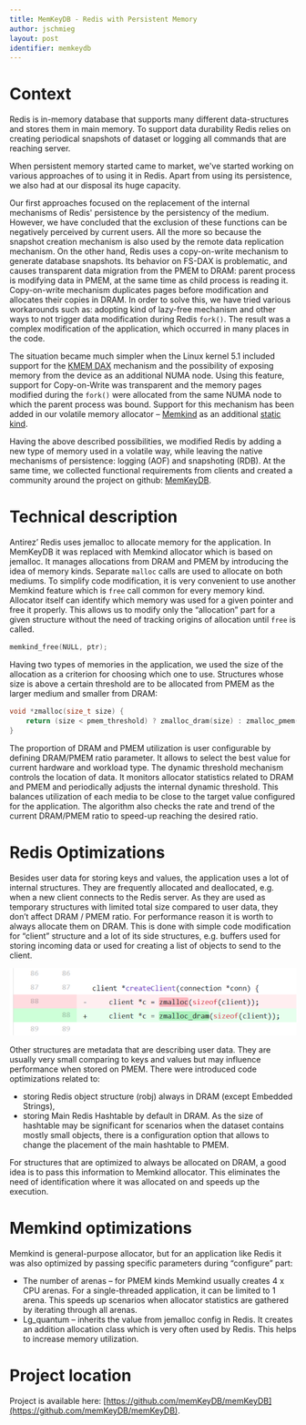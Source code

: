 ```yaml
---
title: MemKeyDB - Redis with Persistent Memory
author: jschmieg
layout: post
identifier: memkeydb
---
```



# Context

Redis is in-memory database that supports many different data-structures and stores them in main memory. To support data durability Redis relies on creating periodical snapshots of dataset or logging all commands that are reaching server.

When persistent memory started came to market, we've started working on various approaches of to using it in Redis. Apart from using its persistence, we also had at our disposal its huge capacity.

Our first approaches focused on the replacement of the internal mechanisms of Redis' persistence by the persistency of the medium. However, we have concluded that the exclusion of these functions can be negatively perceived by current users. All the more so because the snapshot creation mechanism is also used by the remote data replication mechanism. On the other hand, Redis uses a copy-on-write mechanism to generate database snapshots. Its behavior on FS-DAX is problematic, and causes transparent data migration from the PMEM to DRAM: parent process is modifying data in PMEM, at the same time as child process is reading it. Copy-on-write mechanism duplicates pages before modification and allocates their copies in DRAM. In order to solve this, we have tried various workarounds such as: adopting kind of lazy-free mechanism and other ways to not trigger data modification during Redis `fork()`. The result was a complex modification of the application, which occurred in many places in the code.

The situation became much simpler when the Linux kernel 5.1 included support for the [KMEM DAX](https://patchwork.kernel.org/cover/10829019/) mechanism and the possibility of exposing memory from the device as an additional NUMA node. Using this feature, support for Copy-on-Write was transparent and the memory pages modified during the `fork()` were allocated from the same NUMA node to which the parent process was bound. Support for this mechanism has been added in our volatile memory allocator – [Memkind](https://pmem.io/2020/01/20/libmemkind.html) as an additional [static kind](https://pmem.io/2020/01/20/memkind-dax-kmem.html).

Having the above described possibilities, we modified Redis by adding a new type of memory used in a volatile way, while leaving the native mechanisms of persistence: logging (AOF) and snapshoting (RDB). At the same time, we collected functional requirements from clients and created a community around the project on github: [MemKeyDB](https://github.com/memKeyDB/memKeyDB).

# Technical description

Antirez’ Redis uses jemalloc to allocate memory for the application. In MemKeyDB it was replaced with Memkind allocator which is based on jemalloc. It manages allocations from DRAM and PMEM by introducing the idea of memory kinds. Separate `malloc` calls are used to allocate on both mediums. To simplify code modification, it is very convenient to use another Memkind feature which is `free` call common for every memory kind. Allocator itself can identify which memory was used for a given pointer and free it properly. This allows us to modify only the “allocation” part for a given structure without the need of tracking origins of allocation until `free` is called.
```c
memkind_free(NULL, ptr);
```
Having two types of memories in the application, we used the size of the allocation as a criterion for choosing which one to use. Structures whose size is above a certain threshold are to be allocated from PMEM as the larger medium and smaller from DRAM:
```c
void *zmalloc(size_t size) {
    return (size < pmem_threshold) ? zmalloc_dram(size) : zmalloc_pmem(size);
}
```
The proportion of DRAM and PMEM utilization is user configurable by defining DRAM/PMEM ratio parameter. It allows to select the best value for current hardware and workload type. The dynamic threshold mechanism controls the location of data. It monitors allocator statistics related to DRAM and PMEM and periodically adjusts the internal dynamic threshold. This balances utilization of each media to be close to the target value configured for the application. The algorithm also checks the rate and trend of the current DRAM/PMEM ratio to speed-up reaching the desired ratio.

# Redis Optimizations

Besides user data for storing keys and values, the application uses a lot of internal structures. They are frequently allocated and deallocated, e.g. when a new client connects to the Redis server. As they are used as temporary structures with limited total size compared to user data, they don’t affect DRAM / PMEM ratio. For performance reason it is worth to always allocate them on DRAM. This is done with simple code modification for “client” structure and a lot of its side structures, e.g. buffers used for storing incoming data or used for creating a list of objects to send to the client.

![Client optimization](/assets/memkeydb_client.png)

Other structures are metadata that are describing user data. They are usually very small comparing to keys and values but may influence performance when stored on PMEM. There were introduced code optimizations related to:
* storing Redis object structure (robj) always in DRAM (except Embedded Strings),
* storing Main Redis Hashtable by default in DRAM. As the size of hashtable may be significant for scenarios when the dataset contains mostly small objects, there is a configuration option that allows to change the placement of the main hashtable to PMEM.

For structures that are optimized to always be allocated on DRAM, a good idea is to pass this information to Memkind allocator. This eliminates the need of identification where it was allocated on and speeds up the execution.

# Memkind optimizations

Memkind is general-purpose allocator, but for an application like Redis it was also optimized by passing specific parameters during “configure” part:
* The number of arenas – for PMEM kinds Memkind usually creates 4 x CPU arenas. For a single-threaded application, it can be limited to 1 arena. This speeds up scenarios when allocator statistics are gathered by iterating through all arenas.
* Lg_quantum – inherits the value from jemalloc config in Redis. It creates an addition allocation class which is very often used by Redis. This helps to increase memory utilization.

# Project location

Project is available here:
[https://github.com/memKeyDB/memKeyDB](https://github.com/memKeyDB/memKeyDB).

